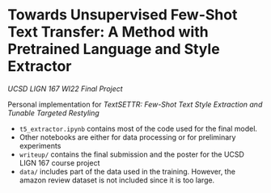 # Towards Unsupervised Few-Shot Text Transfer: A Method with Pretrained Language and Style Extractor

_UCSD LIGN 167 WI22 Final Project_

Personal implementation for _TextSETTR: Few-Shot Text Style Extraction and Tunable Targeted Restyling_

- `t5_extractor.ipynb` contains most of the code used for the final model.
- Other notebooks are either for data processing or for preliminary experiments
- `writeup/` contains the final submission and the poster for the UCSD LIGN 167 course project
- `data/` includes part of the data used in the training. However, the amazon review dataset is not included since it is too large.
